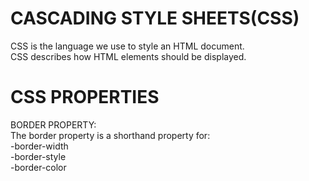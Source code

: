 # CASCADING STYLE SHEETS(CSS)<br>
CSS is the language we use to style an HTML document.<br>
CSS describes how HTML elements should be displayed.<br>
# CSS PROPERTIES<br>
BORDER PROPERTY:<br>
The border property is a shorthand property for:<br>
-border-width <br>
-border-style <br>
-border-color <br>
